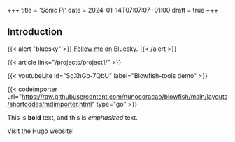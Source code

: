 +++
title = 'Sonic Pi'
date = 2024-01-14T07:07:07+01:00
draft = true
+++
## Introduction


{{< alert "bluesky" >}}
[Follow me](https://bsky.app/profile/shedtronic.bsky.social) on Bluesky.
{{< /alert >}}


{{< article link="/projects/project1/" >}}


{{< youtubeLite id="SgXhGb-7QbU" label="Blowfish-tools demo" >}}

{{< codeimporter url="https://raw.githubusercontent.com/nunocoracao/blowfish/main/layouts/shortcodes/mdimporter.html" type="go" >}}




This is **bold** text, and this is *emphasized* text.

Visit the [Hugo](https://gohugo.io) website!